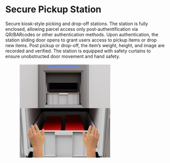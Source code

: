 # Secure Pickup Station

Secure kiosk-style picking and drop-off stations. The station is fully enclosed, allowing parcel access only post-authentification via QR/BARcodes or other authentication methods. Upon authentication, the station sliding door opens to grant users access to pickup items or drop new items. Post pickup or drop-off, the item’s weight, height, and image are recorded and verified. The station is equipped with safety curtains to ensure unobstructed door movement and hand safety.

<figure><img src="../../../../.gitbook/assets/safepickup.png" alt=""><figcaption></figcaption></figure>
